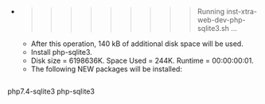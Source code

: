 * >>>>>>>>> Running inst-xtra-web-dev-php-sqlite3.sh ...
  * After this operation, 140 kB of additional disk space will be used.
  * Install php-sqlite3.
  * Disk size = 6198636K. Space Used = 244K. Runtime = 00:00:00:01.
  * The following NEW packages will be installed:
  ```bash
php7.4-sqlite3 php-sqlite3
  ```

